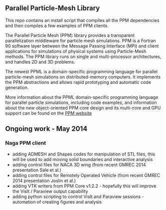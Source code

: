 ## Parallel Particle-Mesh Library
This repo contains an install script that compiles all the PPM
dependencies and then compiles a few examples of PPM clients.

The Parallel Particle Mesh (PPM) library provides a transparent parallelization middleware for 
particle mesh simulations.
PPM is a Fortran 90 software layer between the Message Passing Interface (MPI) and client 
applications for simulations of physical systems using Particle-Mesh methods. The PPM library 
runs on single and multi-processor architectures, and handles 2D and 3D problems.

The newest PPML is a domain-specific programming language for parallel particle-mesh simulations 
on distributed-memory computers. 
It implements the PPM abstractions and allows rapid prototyping and automatic code generation.


More information about the PPML domain-specific programming language for parallel particle 
simulations, including code examples, and information about the new object-oriented PPM core 
design and its multi-core and GPU support can be found on the [PPM 
website](http://mosaic.mpi-cbg.de/?q=downloads/ppm_lib)

## Ongoing work - May 2014
### Naga PPM client
* adding ADMESH and Shapes codes for manipulation of STL files, this will be used to add moving solid boundaries and interactive analysis
* adding control files for NACA 3D wing (from recent GMREC 2014 presentation Sale et al.)
* adding control files for Remotely Operated Vehicle (from recent GMREC 2014 presentation Joslin et al.)
* adding VTK writers from PPM Core v1.2.2 - hopefully this will improve the VisIt / Paraview output capability
* adding python scripting to control VisIt and Paraview sessions - automation of creating figures and analysis
